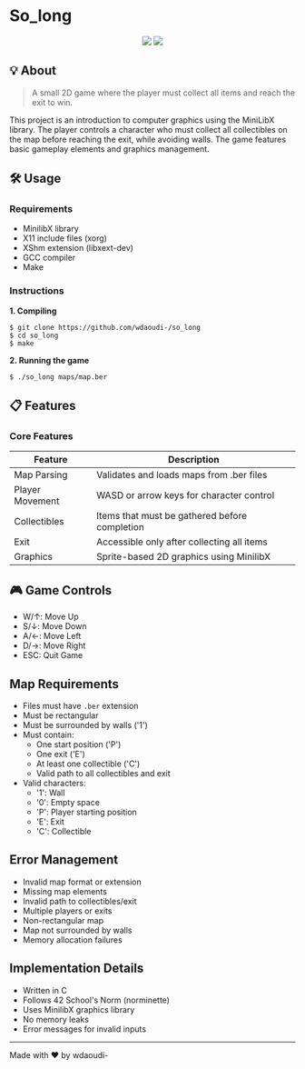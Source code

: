 # So_long
<div align="center">
  <img src="https://img.shields.io/badge/norminette-passing-success"/>
  <img src="https://img.shields.io/badge/42-project-000000"/>
</div>

## 💡 About
> A small 2D game where the player must collect all items and reach the exit to win.

This project is an introduction to computer graphics using the MiniLibX library. The player controls a character who must collect all collectibles on the map before reaching the exit, while avoiding walls. The game features basic gameplay elements and graphics management.

## 🛠️ Usage
### Requirements
- MinilibX library
- X11 include files (xorg)
- XShm extension (libxext-dev)
- GCC compiler
- Make

### Instructions
**1. Compiling**
```shell
$ git clone https://github.com/wdaoudi-/so_long
$ cd so_long
$ make
```

**2. Running the game**
```shell
$ ./so_long maps/map.ber
```

## 📋 Features
### Core Features
| Feature | Description |
|---------|-------------|
| Map Parsing | Validates and loads maps from .ber files |
| Player Movement | WASD or arrow keys for character control |
| Collectibles | Items that must be gathered before completion |
| Exit | Accessible only after collecting all items |
| Graphics | Sprite-based 2D graphics using MinilibX |

## 🎮 Game Controls
- W/↑: Move Up
- S/↓: Move Down
- A/←: Move Left
- D/→: Move Right
- ESC: Quit Game

## Map Requirements
- Files must have `.ber` extension
- Must be rectangular
- Must be surrounded by walls ('1')
- Must contain:
  - One start position ('P')
  - One exit ('E')
  - At least one collectible ('C')
  - Valid path to all collectibles and exit
- Valid characters:
  - '1': Wall
  - '0': Empty space
  - 'P': Player starting position
  - 'E': Exit
  - 'C': Collectible

## Error Management
- Invalid map format or extension
- Missing map elements
- Invalid path to collectibles/exit
- Multiple players or exits
- Non-rectangular map
- Map not surrounded by walls
- Memory allocation failures

## Implementation Details
- Written in C
- Follows 42 School's Norm (norminette)
- Uses MinilibX graphics library
- No memory leaks
- Error messages for invalid inputs

---
Made with ❤️ by wdaoudi-
